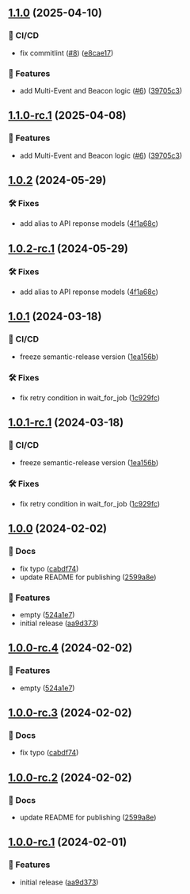 ## [1.1.0](https://github.com/ethiack/job-manager/compare/1.0.2...1.1.0) (2025-04-10)


### 🦊 CI/CD

* fix commitlint ([#8](https://github.com/ethiack/job-manager/issues/8)) ([e8cae17](https://github.com/ethiack/job-manager/commit/e8cae17145a81029a7a084946672b7888d9b2a42))


### 🚀 Features

* add Multi-Event and Beacon logic ([#6](https://github.com/ethiack/job-manager/issues/6)) ([39705c3](https://github.com/ethiack/job-manager/commit/39705c3dc1d42523c28c67bd8d4090e34544f053))

## [1.1.0-rc.1](https://github.com/ethiack/job-manager/compare/1.0.2...1.1.0-rc.1) (2025-04-08)


### 🚀 Features

* add Multi-Event and Beacon logic ([#6](https://github.com/ethiack/job-manager/issues/6)) ([39705c3](https://github.com/ethiack/job-manager/commit/39705c3dc1d42523c28c67bd8d4090e34544f053))

## [1.0.2](https://github.com/ethiack/job-manager/compare/1.0.1...1.0.2) (2024-05-29)


### 🛠 Fixes

* add alias to API reponse models ([4f1a68c](https://github.com/ethiack/job-manager/commit/4f1a68c8e5f3f90ed3208fc2c64a9a38072ec99d))

## [1.0.2-rc.1](https://github.com/ethiack/job-manager/compare/1.0.1...1.0.2-rc.1) (2024-05-29)


### 🛠 Fixes

* add alias to API reponse models ([4f1a68c](https://github.com/ethiack/job-manager/commit/4f1a68c8e5f3f90ed3208fc2c64a9a38072ec99d))

## [1.0.1](https://github.com/ethiack/job-manager/compare/1.0.0...1.0.1) (2024-03-18)


### 🦊 CI/CD

* freeze semantic-release version ([1ea156b](https://github.com/ethiack/job-manager/commit/1ea156b0538a5954e896774120b1f54da261766c))


### 🛠 Fixes

* fix retry condition in wait_for_job ([1c929fc](https://github.com/ethiack/job-manager/commit/1c929fcd6e665917e3a79dbeb329bb0d3a80fde3))

## [1.0.1-rc.1](https://github.com/ethiack/job-manager/compare/1.0.0...1.0.1-rc.1) (2024-03-18)


### 🦊 CI/CD

* freeze semantic-release version ([1ea156b](https://github.com/ethiack/job-manager/commit/1ea156b0538a5954e896774120b1f54da261766c))


### 🛠 Fixes

* fix retry condition in wait_for_job ([1c929fc](https://github.com/ethiack/job-manager/commit/1c929fcd6e665917e3a79dbeb329bb0d3a80fde3))

## [1.0.0](https://github.com/ethiack/job-manager/compare/...1.0.0) (2024-02-02)


### 📔 Docs

* fix typo ([cabdf74](https://github.com/ethiack/job-manager/commit/cabdf74c0060acaa01028977b63af68853ffb8c5))
* update README for publishing ([2599a8e](https://github.com/ethiack/job-manager/commit/2599a8e2775a6516a421681bdb87b886ca625074))


### 🚀 Features

* empty ([524a1e7](https://github.com/ethiack/job-manager/commit/524a1e72323906815d0f91b4eea4f539e80fc416))
* initial release ([aa9d373](https://github.com/ethiack/job-manager/commit/aa9d373f27870aa5d42d1784635b942498a8b31d))

## [1.0.0-rc.4](https://github.com/ethiack/job-manager/compare/1.0.0-rc.3...1.0.0-rc.4) (2024-02-02)


### 🚀 Features

* empty ([524a1e7](https://github.com/ethiack/job-manager/commit/524a1e72323906815d0f91b4eea4f539e80fc416))

## [1.0.0-rc.3](https://github.com/ethiack/job-manager/compare/1.0.0-rc.2...1.0.0-rc.3) (2024-02-02)


### 📔 Docs

* fix typo ([cabdf74](https://github.com/ethiack/job-manager/commit/cabdf74c0060acaa01028977b63af68853ffb8c5))

## [1.0.0-rc.2](https://github.com/ethiack/job-manager/compare/1.0.0-rc.1...1.0.0-rc.2) (2024-02-02)


### 📔 Docs

* update README for publishing ([2599a8e](https://github.com/ethiack/job-manager/commit/2599a8e2775a6516a421681bdb87b886ca625074))

## [1.0.0-rc.1](https://github.com/ethiack/job-manager/compare/...1.0.0-rc.1) (2024-02-01)


### 🚀 Features

* initial release ([aa9d373](https://github.com/ethiack/job-manager/commit/aa9d373f27870aa5d42d1784635b942498a8b31d))
